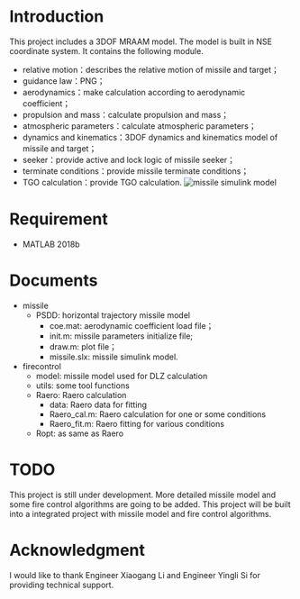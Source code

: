 # Introduction
This project includes a 3DOF MRAAM model. The model is built in NSE coordinate system. It contains the following module.
* relative motion：describes the relative motion of missile and target；
* guidance law：PNG；
* aerodynamics：make calculation according to aerodynamic coefficient；
* propulsion and mass：calculate propulsion and mass；
* atmospheric parameters：calculate atmospheric parameters；
* dynamics and kinematics：3DOF dynamics and kinematics model of missile and target；
* seeker：provide active and lock logic of missile seeker；
* terminate conditions：provide missile terminate conditions；
* TGO calculation：provide TGO calculation.
![missile simulink model](https://raw.githubusercontent.com/YangShengqi/FarEastJavelin/master/img/simulink_model.PNG)

# Requirement
* MATLAB 2018b 

# Documents
* missile
   * PSDD: horizontal trajectory missile model   
      * coe.mat: aerodynamic coefficient load file；
	  * init.m: missile parameters initialize file;
      * draw.m: plot file；
      * missile.slx: missile simulink model.
* firecontrol
   * model: missile model used for DLZ calculation
   * utils: some tool functions
   * Raero: Raero calculation
      * data: Raero data for fitting
	  * Raero_cal.m: Raero calculation for one or some conditions
	  * Raero_fit.m: Raero fitting for various conditions
   * Ropt: as same as Raero
   
# TODO
This project is still under development. More detailed missile model and some fire control algorithms are going to be added. 
This project will be built into a integrated project with missile model and fire control algorithms.

# Acknowledgment
I would like to thank Engineer Xiaogang Li and Engineer Yingli Si for providing technical support.
